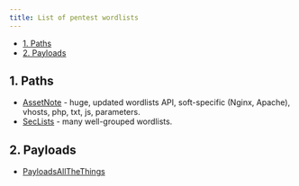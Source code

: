 ```yaml
---
title: List of pentest wordlists
---
```


- [1. Paths](#1-paths)
- [2. Payloads](#2-payloads)

## 1. Paths

- [AssetNote](https://wordlists-cdn.assetnote.io/data/) - huge, updated wordlists API, soft-specific (Nginx, Apache), vhosts, php, txt,
js, parameters.
- [SecLists](https://github.com/danielmiessler/SecLists) - many well-grouped wordlists.

## 2. Payloads

- [PayloadsAllTheThings](https://github.com/swisskyrepo/PayloadsAllTheThings/tree/master)
